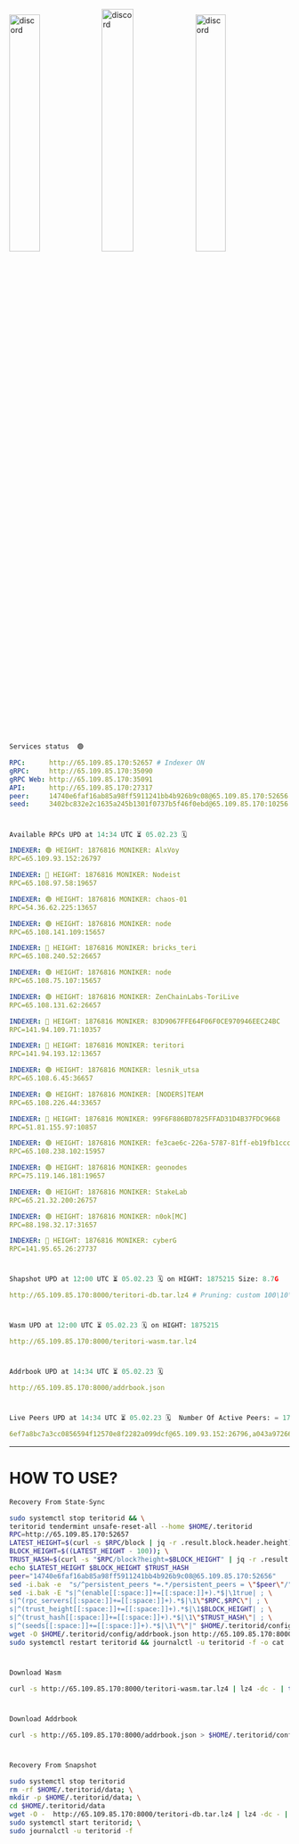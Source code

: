 [<img src='https://user-images.githubusercontent.com/83868103/215836529-812ac1b8-029f-4f5d-bb72-8539c308b0f4.png' alt='discord'  width='33%'>](https://github.com/romanv1812/Teritori/blob/main/data/mainnet_guide.md)[<img src='https://user-images.githubusercontent.com/83868103/215836572-1ace2f52-bfa5-452a-a9bd-1382169bc8f2.png' alt='discord'  width='33.39%'>](https://restake.app/teritori/torivaloper1qy38xmcrnht0kt5c5fryvl8llrpdwer6atxj5u/stake)[<img src='https://user-images.githubusercontent.com/83868103/215836599-cb1990d2-2e43-4fc2-898a-c373bcb64677.png' alt='discord'  width='33%'>](https://restake.app/teritori/torivaloper1qy38xmcrnht0kt5c5fryvl8llrpdwer6atxj5u/stake)
```python
Services status  🟢
```
```YAML
RPC:      http://65.109.85.170:52657 # Indexer ON
gRPC:     http://65.109.85.170:35090
gRPC Web: http://65.109.85.170:35091
API:      http://65.109.85.170:27317
peer:     14740e6faf16ab85a98ff5911241bb4b926b9c08@65.109.85.170:52656
seed:     3402bc832e2c1635a245b1301f0737b5f46f0ebd@65.109.85.170:10256
```
#
```python
Available RPCs UPD at 14:34 UTC ⏳ 05.02.23 🗓️ 
```
```YAML
INDEXER: 🟢 HEIGHT: 1876816 MONIKER: AlxVoy
RPC=65.109.93.152:26797

INDEXER: 🔴 HEIGHT: 1876816 MONIKER: Nodeist
RPC=65.108.97.58:19657

INDEXER: 🟢 HEIGHT: 1876816 MONIKER: chaos-01
RPC=54.36.62.225:13657

INDEXER: 🟢 HEIGHT: 1876816 MONIKER: node
RPC=65.108.141.109:15657

INDEXER: 🔴 HEIGHT: 1876816 MONIKER: bricks_teri
RPC=65.108.240.52:26657

INDEXER: 🟢 HEIGHT: 1876816 MONIKER: node
RPC=65.108.75.107:15657

INDEXER: 🟢 HEIGHT: 1876816 MONIKER: ZenChainLabs-ToriLive
RPC=65.108.131.62:26657

INDEXER: 🔴 HEIGHT: 1876816 MONIKER: 83D9067FFE64F06F0CE970946EEC24BC
RPC=141.94.109.71:10357

INDEXER: 🔴 HEIGHT: 1876816 MONIKER: teritori
RPC=141.94.193.12:13657

INDEXER: 🟢 HEIGHT: 1876816 MONIKER: lesnik_utsa
RPC=65.108.6.45:36657

INDEXER: 🟢 HEIGHT: 1876816 MONIKER: [NODERS]TEAM
RPC=65.108.226.44:33657

INDEXER: 🔴 HEIGHT: 1876816 MONIKER: 99F6F886BD7825FFAD31D4B37FDC9668
RPC=51.81.155.97:10857

INDEXER: 🟢 HEIGHT: 1876816 MONIKER: fe3cae6c-226a-5787-81ff-eb19fb1cccce
RPC=65.108.238.102:15957

INDEXER: 🟢 HEIGHT: 1876816 MONIKER: geonodes
RPC=75.119.146.181:19657

INDEXER: 🟢 HEIGHT: 1876816 MONIKER: StakeLab
RPC=65.21.32.200:26757

INDEXER: 🟢 HEIGHT: 1876816 MONIKER: n0ok[MC]
RPC=88.198.32.17:31657

INDEXER: 🔴 HEIGHT: 1876816 MONIKER: cyberG
RPC=141.95.65.26:27737

```
#
```python
Shapshot UPD at 12:00 UTC ⏳ 05.02.23 🗓️ on HIGHT: 1875215 Size: 8.7G
```
```YAML
http://65.109.85.170:8000/teritori-db.tar.lz4 # Pruning: custom 100\10\100 Indexer kv
```
#
```python
Wasm UPD at 12:00 UTC ⏳ 05.02.23 🗓️ on HIGHT: 1875215
```
```YAML
http://65.109.85.170:8000/teritori-wasm.tar.lz4
```
#
```python
Addrbook UPD at 14:34 UTC ⏳ 05.02.23 🗓️ 
```
```YAML
http://65.109.85.170:8000/addrbook.json
```
#
```python
Live Peers UPD at 14:34 UTC ⏳ 05.02.23 🗓️  Number Of Active Peers: = 17
```
```YAML
6ef7a8bc7a3cc0856594f12570e8f2282a099dcf@65.109.93.152:26796,a043a97266360ff45781a9fc9392aedc16494c59@65.108.97.58:19656,10a19941e819a9a89873398b1d52794929d245a0@54.36.62.225:13656,5cabaab828aea4bcc60e20c5a87b469c43023557@65.108.141.109:15656,a57b53a46e6f473b42a6db6e0c0f216b1611efcb@65.108.240.52:26656,4cef2b81f82420434c6ce0dc43ca04ad18ef773f@65.108.75.107:15656,8e9624292123624e4eddc3f43189f08a0424127e@65.108.131.62:26656,45f2d4f8ed2ef8d71a257cdeed27123f5fe3bef4@141.94.109.71:10356,317d9a102d4a04337c65571c18df0e98269dce87@141.94.193.12:13656,46b7ae20e3cc4264076a91c3601f3894a021a80d@65.108.6.45:36656,fd545a1e10bf9ef03a58bbdaf039df36d1115548@65.108.226.44:33656,3bd3a20d7c8a26a20927289a7a6bffecf71de53e@51.81.155.97:10856,2b4f46e601fb4ede2a0c98976337e3afdaa50dac@65.108.238.102:15956,16f90d350de14a596ebdc683ce5e703c14e40bb3@75.119.146.181:19656,a06fbbb9ace823ae28a696a91daa2d0644653c28@65.21.32.200:26756,e3374c3d25a36f06662fa150043e5e6529d11570@88.198.32.17:31656,e3b906fefa58783395fcf72086c698707908a558@141.95.65.26:27736
```
---
# HOW TO USE?
```python
Recovery From State-Sync
```
```bash
sudo systemctl stop teritorid && \
teritorid tendermint unsafe-reset-all --home $HOME/.teritorid
RPC=http://65.109.85.170:52657
LATEST_HEIGHT=$(curl -s $RPC/block | jq -r .result.block.header.height); \
BLOCK_HEIGHT=$((LATEST_HEIGHT - 100)); \
TRUST_HASH=$(curl -s "$RPC/block?height=$BLOCK_HEIGHT" | jq -r .result.block_id.hash)
echo $LATEST_HEIGHT $BLOCK_HEIGHT $TRUST_HASH
peer="14740e6faf16ab85a98ff5911241bb4b926b9c08@65.109.85.170:52656"
sed -i.bak -e  "s/^persistent_peers *=.*/persistent_peers = \"$peer\"/" $HOME/.teritorid/config/config.toml
sed -i.bak -E "s|^(enable[[:space:]]+=[[:space:]]+).*$|\1true| ; \
s|^(rpc_servers[[:space:]]+=[[:space:]]+).*$|\1\"$RPC,$RPC\"| ; \
s|^(trust_height[[:space:]]+=[[:space:]]+).*$|\1$BLOCK_HEIGHT| ; \
s|^(trust_hash[[:space:]]+=[[:space:]]+).*$|\1\"$TRUST_HASH\"| ; \
s|^(seeds[[:space:]]+=[[:space:]]+).*$|\1\"\"|" $HOME/.teritorid/config/config.toml
wget -O $HOME/.teritorid/config/addrbook.json http://65.109.85.170:8000/addrbook.json
sudo systemctl restart teritorid && journalctl -u teritorid -f -o cat
```
#
```python
Download Wasm
```
```bash
curl -s http://65.109.85.170:8000/teritori-wasm.tar.lz4 | lz4 -dc - | tar -xf - -C $HOME/.teritorid/data
```
#
```python
Download Addrbook
```
```bash
curl -s http://65.109.85.170:8000/addrbook.json > $HOME/.teritorid/config/addrbook.json
```
#
```python
Recovery From Snapshot
```
```bash
sudo systemctl stop teritorid
rm -rf $HOME/.teritorid/data; \
mkdir -p $HOME/.teritorid/data; \
cd $HOME/.teritorid/data
wget -O -  http://65.109.85.170:8000/teritori-db.tar.lz4 | lz4 -dc - | tar -xf - -C $HOME/.teritorid
sudo systemctl start teritorid; \
sudo journalctl -u teritorid -f
```
